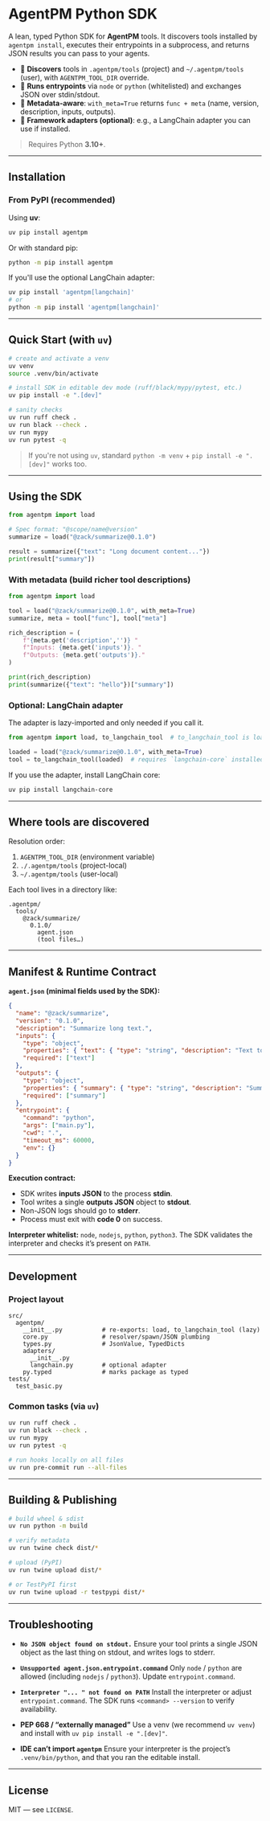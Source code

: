 # AgentPM Python SDK

A lean, typed Python SDK for **AgentPM** tools. It discovers tools installed by `agentpm install`, executes their entrypoints in a subprocess, and returns JSON results you can pass to your agents.

- 🔎 **Discovers** tools in `.agentpm/tools` (project) and `~/.agentpm/tools` (user), with `AGENTPM_TOOL_DIR` override.
- 🚀 **Runs entrypoints** via `node` or `python` (whitelisted) and exchanges JSON over stdin/stdout.
- 🧩 **Metadata-aware**: `with_meta=True` returns `func + meta` (name, version, description, inputs, outputs).
- 🧪 **Framework adapters (optional)**: e.g., a LangChain adapter you can use if installed.

> Requires Python **3.10+**.

---

## Installation

### From PyPI (recommended)

Using **uv**:
```bash
uv pip install agentpm
```

Or with standard pip:
```bash
python -m pip install agentpm
```

If you'll use the optional LangChain adapter:
```bash
uv pip install 'agentpm[langchain]'
# or
python -m pip install 'agentpm[langchain]'
```
---

## Quick Start (with `uv`)

```bash
# create and activate a venv
uv venv
source .venv/bin/activate

# install SDK in editable dev mode (ruff/black/mypy/pytest, etc.)
uv pip install -e ".[dev]"

# sanity checks
uv run ruff check .
uv run black --check .
uv run mypy
uv run pytest -q
```

> If you're not using `uv`, standard `python -m venv` + `pip install -e ".[dev]"` works too.

---

## Using the SDK

```python
from agentpm import load

# Spec format: "@scope/name@version"
summarize = load("@zack/summarize@0.1.0")

result = summarize({"text": "Long document content..."})
print(result["summary"])
```

### With metadata (build richer tool descriptions)
```python
from agentpm import load

tool = load("@zack/summarize@0.1.0", with_meta=True)
summarize, meta = tool["func"], tool["meta"]

rich_description = (
    f"{meta.get('description','')} "
    f"Inputs: {meta.get('inputs')}. "
    f"Outputs: {meta.get('outputs')}."
)

print(rich_description)
print(summarize({"text": "hello"})["summary"])
```

### Optional: LangChain adapter
The adapter is lazy-imported and only needed if you call it.

```python
from agentpm import load, to_langchain_tool  # to_langchain_tool is loaded on first access

loaded = load("@zack/summarize@0.1.0", with_meta=True)
tool = to_langchain_tool(loaded)  # requires `langchain-core` installed
```

If you use the adapter, install LangChain core:

```bash
uv pip install langchain-core
```

---

## Where tools are discovered

Resolution order:

1. `AGENTPM_TOOL_DIR` (environment variable)
2. `./.agentpm/tools` (project-local)
3. `~/.agentpm/tools` (user-local)

Each tool lives in a directory like:

```
.agentpm/
  tools/
    @zack/summarize/
      0.1.0/
        agent.json
        (tool files…)
```

---

## Manifest & Runtime Contract

**`agent.json` (minimal fields used by the SDK):**
```json
{
  "name": "@zack/summarize",
  "version": "0.1.0",
  "description": "Summarize long text.",
  "inputs": {
    "type": "object",
    "properties": { "text": { "type": "string", "description": "Text to summarize" } },
    "required": ["text"]
  },
  "outputs": {
    "type": "object",
    "properties": { "summary": { "type": "string", "description": "Summarized text" } },
    "required": ["summary"]
  },
  "entrypoint": {
    "command": "python",
    "args": ["main.py"],
    "cwd": ".",
    "timeout_ms": 60000,
    "env": {}
  }
}
```

**Execution contract:**
- SDK writes **inputs JSON** to the process **stdin**.
- Tool writes a single **outputs JSON** object to **stdout**.
- Non-JSON logs should go to **stderr**.
- Process must exit with **code 0** on success.

**Interpreter whitelist:** `node`, `nodejs`, `python`, `python3`.
The SDK validates the interpreter and checks it’s present on `PATH`.

---

## Development

### Project layout
```
src/
  agentpm/
    __init__.py           # re-exports: load, to_langchain_tool (lazy)
    core.py               # resolver/spawn/JSON plumbing
    types.py              # JsonValue, TypedDicts
    adapters/
      __init__.py
      langchain.py        # optional adapter
    py.typed              # marks package as typed
tests/
  test_basic.py
```

### Common tasks (via `uv`)
```bash
uv run ruff check .
uv run black --check .
uv run mypy
uv run pytest -q

# run hooks locally on all files
uv run pre-commit run --all-files
```

---

## Building & Publishing

```bash
# build wheel & sdist
uv run python -m build

# verify metadata
uv run twine check dist/*

# upload (PyPI)
uv run twine upload dist/*

# or TestPyPI first
uv run twine upload -r testpypi dist/*
```

---

## Troubleshooting

- **`No JSON object found on stdout.`**
  Ensure your tool prints a single JSON object as the last thing on stdout, and writes logs to stderr.

- **`Unsupported agent.json.entrypoint.command`**
  Only `node` / `python` are allowed (including `nodejs` / `python3`). Update `entrypoint.command`.

- **`Interpreter "... " not found on PATH`**
  Install the interpreter or adjust `entrypoint.command`. The SDK runs `<command> --version` to verify availability.

- **PEP 668 / “externally managed”**
  Use a venv (we recommend `uv venv`) and install with `uv pip install -e ".[dev]"`.

- **IDE can’t import `agentpm`**
  Ensure your interpreter is the project’s `.venv/bin/python`, and that you ran the editable install.

---

## License

MIT — see `LICENSE`.
